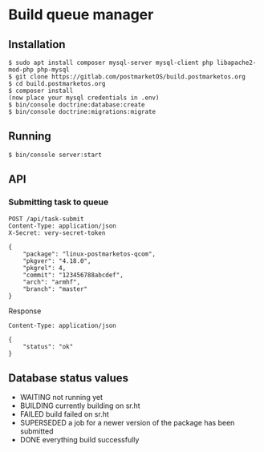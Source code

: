 # Build queue manager

## Installation

```shell-session
$ sudo apt install composer mysql-server mysql-client php libapache2-mod-php php-mysql
$ git clone https://gitlab.com/postmarketOS/build.postmarketos.org
$ cd build.postmarketos.org
$ composer install
(now place your mysql credentials in .env)
$ bin/console doctrine:database:create
$ bin/console doctrine:migrations:migrate
```

## Running

```shell-session
$ bin/console server:start
```

## API

### Submitting task to queue
```http
POST /api/task-submit
Content-Type: application/json
X-Secret: very-secret-token

{
    "package": "linux-postmarketos-qcom",
    "pkgver": "4.18.0",
    "pkgrel": 4,
    "commit": "123456788abcdef",
    "arch": "armhf",
    "branch": "master"
}
```

Response

```http
Content-Type: application/json

{
    "status": "ok"
}
```

## Database status values

* WAITING not running yet
* BUILDING currently building on sr.ht
* FAILED build failed on sr.ht
* SUPERSEDED a job for a newer version of the package has been submitted
* DONE everything build successfully
